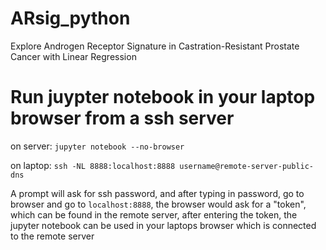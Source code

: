 # ARsig_python
Explore Androgen Receptor Signature in Castration-Resistant Prostate Cancer with Linear Regression


# Run juypter notebook in your laptop browser from a ssh server

on server:
`jupyter notebook --no-browser`

on laptop:
`ssh -NL 8888:localhost:8888 username@remote-server-public-dns`

A prompt will ask for ssh password, and after typing in password, go to browser and go to `localhost:8888`, the browser would ask for a "token", which can be found in the remote server, after entering the token, the jupyter notebook can be used in your laptops browser which is connected to the remote server
